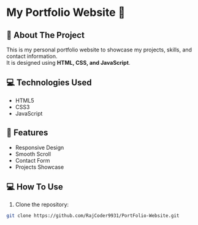 # My Portfolio Website 🚀

## 📜 About The Project
This is my personal portfolio website to showcase my projects, skills, and contact information.  
It is designed using **HTML, CSS, and JavaScript**.

## 💻 Technologies Used
- HTML5
- CSS3
- JavaScript

## 🎉 Features
- Responsive Design
- Smooth Scroll
- Contact Form
- Projects Showcase

## 💻 How To Use
1. Clone the repository:  
```bash
git clone https://github.com/RajCoder9931/PortFolio-Website.git
